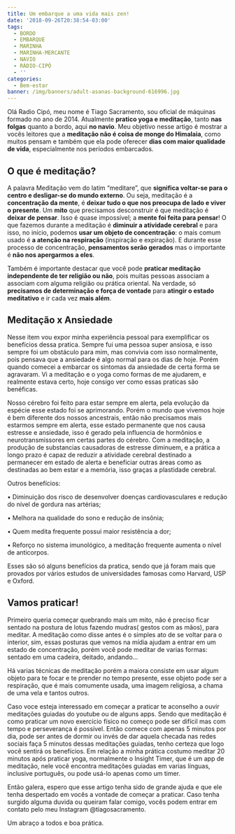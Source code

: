 ```yaml
---
title: Um embarque a uma vida mais zen!
date: '2018-09-26T20:38:54-03:00'
tags:
  - BORDO
  - EMBARQUE
  - MARINHA
  - MARINHA-MERCANTE
  - NAVIO
  - RÁDIO-CIPÓ
  - ''
categories:
  - Bem-estar
banner: /img/banners/adult-asanas-background-616996.jpg
---
```

Olá Radio Cipó, meu nome é Tiago Sacramento, sou oficial de máquinas formado no ano de 2014. Atualmente **pratico yoga e meditação**, tanto **nas folgas** quanto a bordo, aqui **no navio**. Meu objetivo nesse artigo é mostrar a vocês leitores que a **meditação não é coisa de monge do Himalaia**, como muitos pensam e também que ela pode oferecer **dias com maior qualidade de vida**, especialmente nos períodos embarcados.

## O que é meditação?

A palavra Meditação vem do latim “meditare”, que **significa voltar-se para o centro e desligar-se do mundo externo**. Ou seja, meditação é a **concentração da mente**, é **deixar tudo o que nos preocupa de lado e viver o presente**. Um **mito** que precisamos desconstruir é que meditação é **deixar de pensar**. Isso é quase impossível; a **mente foi feita para pensar**! O que fazemos durante a meditação é **diminuir a atividade cerebral** e para isso, no início, podemos **usar um objeto de concentração**: o mais comum usado é **a atenção na respiração** (inspiração e expiração). E durante esse processo de concentração, **pensamentos serão gerados** mas o importante é **não nos apergarmos a eles**.

Também é importante destacar que você pode **praticar meditação independente de ter religião ou não**, pois muitas pessoas associam a associam com alguma religião ou prática oriental. Na verdade, só **precisamos de determinação e força de vontade** para **atingir o estado meditativo** e ir cada vez **mais além**.

## Meditação x Ansiedade

Nesse item vou expor minha experiência pessoal para exemplificar os benefícios dessa pratica. Sempre fui uma pessoa super ansiosa, e isso sempre foi um obstáculo para mim, mas convivia com isso normalmente, pois  pensava que a ansiedade é algo normal para os dias de hoje. Porém quando comecei a embarcar os sintomas da ansiedade de certa forma se agravaram. Vi a meditação e o yoga como formas de me ajudarem, e realmente estava certo, hoje consigo ver como essas praticas são benéficas.

Nosso cérebro foi feito para estar sempre em alerta, pela evolução da espécie esse estado foi se aprimorando. Porém o mundo que vivemos hoje é bem diferente dos nossos ancestrais, então não precisamos mais estarmos sempre em alerta, esse estado permanente que nos causa estresse e ansiedade, isso é gerado pela influencia de hormônios e neurotransmissores em certas partes do cérebro. Com a meditação, a produção de substancias causadoras de estresse diminuem, e a prática a longo prazo é capaz de reduzir a atividade cerebral  destinado a permanecer em estado de alerta e beneficiar outras áreas como as destinadas ao bem estar e a memória, isso graças a plastidade cerebral.

Outros benefícios:

•	Diminuição dos risco de desenvolver doenças cardiovasculares e redução do nível de gordura nas artérias;

•	Melhora na qualidade do sono e redução de insônia;

•	Quem medita frequente possui maior resistência a dor;

•	Reforço no sistema imunológico, a meditação frequente aumenta o nível de anticorpos.

Esses são só alguns benefícios da pratica, sendo que já foram mais que provados por vários estudos de universidades famosas como Harvard, USP e Oxford.

## Vamos praticar!

Primeiro queria começar quebrando mais um mito, não é preciso ficar sentado na postura de lotus fazendo mudras( gestos com as mãos), para meditar. A meditação como disse antes é o simples ato de se voltar para o interior, sim, essas posturas que vemos na mídia ajudam a entrar em um estado de concentração, porém você pode meditar de varias formas: sentado em uma cadeira, deitado, andando... 

Há varias técnicas de meditação porém a maiora consiste em usar algum objeto para te focar e te prender no tempo presente, esse objeto pode ser a respiração, que é mais comumente usada, uma imagem religiosa, a chama de uma vela e tantos outros. 

Caso voce esteja interessado em começar a praticar te aconselho a ouvir meditações guiadas do youtube ou de alguns apps. Sendo que meditação é como praticar um novo exercício físico no começo pode ser difícil mas com tempo e perseverança é possível. Então comece com apenas 5 minutos por dia, pode ser antes de dormir ou invés de dar aquela checada nas redes sociais faça 5 minutos dessas meditações guiadas, tenho certeza que logo você sentirá os benefícios. Em relação a minha prática costumo meditar 20 minutos após praticar yoga, normalmente o Insight Timer, que é um app de meditação, nele você encontra meditações guiadas em varias línguas, inclusive português, ou pode usá-lo apenas como um timer.

Então galera, espero que esse artigo tenha sido de grande ajuda e que ele tenha despertado em vocês a vontade de começar a praticar. Caso tenha surgido alguma duvida ou queiram falar comigo, vocês podem entrar em contato pelo meu Instagram @tiagosacramento. 

Um abraço a todos e boa prática.
